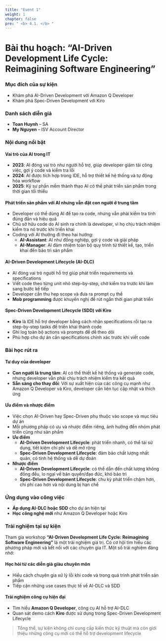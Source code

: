 ```yaml
---
title: "Event 1"
weight: 1
chapter: false
pre: " <b> 4.1. </b> "
---
```


# Bài thu hoạch: “AI-Driven Development Life Cycle: Reimagining Software Engineering”

### Mục đích của sự kiện

- Khám phá AI-Driven Development với Amazon Q Developer  
- Khám phá Spec-Driven Development với Kiro  

### Danh sách diễn giả

- **Toan Huynh** – SA  
- **My Nguyen** – ISV Account Director  

### Nội dung nổi bật

#### Vai trò của AI trong IT

- **2023**: AI đóng vai trò như người hỗ trợ, giúp developer giảm tải công việc, gợi ý code và kiểm tra lỗi  
- **2024**: AI được tích hợp trong IDE, hỗ trợ thiết kế hệ thống và tự động hóa workflow  
- **2025**: Kỹ sư phần mềm thành thạo AI có thể phát triển sản phẩm trong thời gian tối thiểu  

#### Phát triển sản phẩm với AI nhưng vẫn đặt con người ở trung tâm

- Developer có thể dùng AI để tạo ra code, nhưng vẫn phải kiểm tra tính đúng đắn và hiệu quả  
- Chủ sở hữu code do AI sinh ra chính là developer, vì họ chịu trách nhiệm kiểm tra nó trước khi triển khai  
- Coding với AI thường đi theo hai hướng:  
  * **AI-Assistant**: AI như đồng nghiệp, gợi ý code và giải pháp  
  * **AI-Manager**: AI đảm nhiệm toàn bộ quy trình từ thiết kế, tạo, triển khai đến bảo trì sản phẩm  

#### AI-Driven Development Lifecycle (AI-DLC)

- AI đóng vai trò người hỗ trợ giúp phát triển requirements và specifications  
- Viết code theo từng unit nhỏ step-by-step, chờ kiểm tra trước khi làm sang bước kế tiếp
- Developer cần thu hẹp scope và đưa ra prompt cụ thể  
- **Mob programming** được khuyến nghị để rút ngắn thời gian phát triển  

#### Spec-Driven Development Lifecycle (SDD) với Kiro

- **Kiro** là IDE hỗ trợ developer bằng cách nhận specifications rồi tạo ra step-by-step tasks để triển khai thành code  
- Ghi log toàn bộ actions và prompts để dễ theo dõi  
- Phù hợp cho dự án cần specifications chính xác trước khi viết code  

### Bài học rút ra

#### Tư duy của developer

- **Con người là trung tâm**: AI có thể thiết kế hệ thống và generate code, nhưng developer vẫn phải chịu trách nhiệm kiểm tra kết quả  
- **Sẵn sàng cho thay đổi**: Với sự xuất hiện của các công cụ mạnh như Amazon Q Developer và Kiro, developer cần liên tục cập nhật và thích ứng  

#### Ưu điểm và nhược điểm

- Việc chọn AI-Driven hay Spec-Driven phụ thuộc vào scope và mục tiêu dự án  
- Mỗi phương pháp có ưu và nhược điểm riêng, ảnh hưởng đến nhóm phát triển cũng như sản phẩm  
- **Ưu điểm**  
  * **AI-Driven Development Lifecycle**: phát triển nhanh, có thể tái sử dụng, tiết kiệm chi phí và dễ mở rộng  
  * **Spec-Driven Development Lifecycle**: đảm bảo chất lượng nhất quán, có tính hệ thống và dễ dự đoán  
- **Nhược điểm**  
  * **AI-Driven Development Lifecycle**: có thể dẫn đến chất lượng không đồng đều, lo ngại về bản quyền/đạo đức, khó bảo trì  
  * **Spec-Driven Development Lifecycle**: chu kỳ phát triển chậm hơn, chi phí cao hơn và nội dung bị hạn chế  

### Ứng dụng vào công việc

- **Áp dụng AI-DLC hoặc SDD** cho dự án hiện tại  
- **Học công nghệ mới** như Amazon Q Developer hoặc Kiro  

### Trải nghiệm tại sự kiện

Tham gia workshop **“AI-Driven Development Life Cycle: Reimagining Software Engineering”** là một trải nghiệm giá trị. Có cơ hội tìm hiểu các phương pháp mới và kết nối với các chuyên gia IT. Một số trải nghiệm đáng nhớ:

#### Học hỏi từ các diễn giả giàu chuyên môn
- Hiểu cách chuyên gia xử lý lỗi khi code và trong quá trình phát triển sản phẩm  
- Tiếp cận những use cases thực tế về AI-DLC và SDD  

#### Trải nghiệm công cụ hiện đại
- Tìm hiểu **Amazon Q Developer**, công cụ AI hỗ trợ AI-DLC  
- Quan sát demo cách **Kiro** được sử dụng trong Spec-Driven Development Lifecycle  

> Tổng thể, sự kiện không chỉ cung cấp kiến thức kỹ thuật mà còn giới thiệu những công cụ mới có thể hỗ trợ development lifecycle
